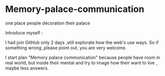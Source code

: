 # Memory-palace-communication
one  place people decoration their palace 

Introduce myself : 

I had join GitHub only 2 days ,still explorate how the web's use ways. So if something wrong ,please point out, you are very welcome.

I start plan "Memory palace communication" because people have room in real world, but inside their mental and try to image how their want to live , maybe less answers.  


